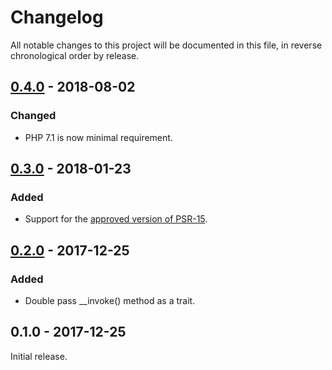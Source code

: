 # Changelog

All notable changes to this project will be documented in this file, in reverse chronological order by release.

## [0.4.0](https://github.com/tuupola/callable-handler/compare/0.3.0...0.4.0) - 2018-08-02
### Changed
- PHP 7.1 is now minimal requirement.

## [0.3.0](https://github.com/tuupola/callable-handler/compare/0.2.0...0.3.0) - 2018-01-23
### Added
- Support for the [approved version of PSR-15](https://github.com/php-fig/http-server-middleware).

## [0.2.0](https://github.com/tuupola/callable-handler/compare/0.1.0...0.2.0) - 2017-12-25
### Added
- Double pass __invoke() method as a trait.

## 0.1.0 - 2017-12-25

Initial release.
